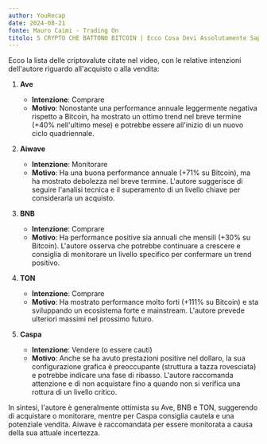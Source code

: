 ```yaml
---
author: YouRecap
date: 2024-08-21
fonte: Mauro Caimi - Trading On
titolo: 5 CRYPTO CHE BATTONO BITCOIN | Ecco Cosa Devi Assolutamente Sapere!
---
```


Ecco la lista delle criptovalute citate nel video, con le relative intenzioni dell'autore riguardo all'acquisto o alla vendita:

1. **Ave**
   - **Intenzione**: Comprare
   - **Motivo**: Nonostante una performance annuale leggermente negativa rispetto a Bitcoin, ha mostrato un ottimo trend nel breve termine (+40% nell'ultimo mese) e potrebbe essere all'inizio di un nuovo ciclo quadriennale.

2. **Aiwave**
   - **Intenzione**: Monitorare
   - **Motivo**: Ha una buona performance annuale (+71% su Bitcoin), ma ha mostrato debolezza nel breve termine. L'autore suggerisce di seguire l'analisi tecnica e il superamento di un livello chiave per considerarla un acquisto.

3. **BNB**
   - **Intenzione**: Comprare
   - **Motivo**: Ha performance positive sia annuali che mensili (+30% su Bitcoin). L'autore osserva che potrebbe continuare a crescere e consiglia di monitorare un livello specifico per confermare un trend positivo.

4. **TON**
   - **Intenzione**: Comprare
   - **Motivo**: Ha mostrato performance molto forti (+111% su Bitcoin) e sta sviluppando un ecosistema forte e mainstream. L'autore prevede ulteriori massimi nel prossimo futuro.

5. **Caspa**
   - **Intenzione**: Vendere (o essere cauti)
   - **Motivo**: Anche se ha avuto prestazioni positive nel dollaro, la sua configurazione grafica è preoccupante (struttura a tazza rovesciata) e potrebbe indicare una fase di ribasso. L'autore raccomanda attenzione e di non acquistare fino a quando non si verifica una rottura di un livello critico.

In sintesi, l'autore è generalmente ottimista su Ave, BNB e TON, suggerendo di acquistare o monitorare, mentre per Caspa consiglia cautela e una potenziale vendita. Aiwave è raccomandata per essere monitorata a causa della sua attuale incertezza.
